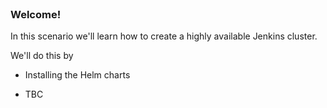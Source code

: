 
<br>

### Welcome!

In this scenario we'll learn how to create a highly available Jenkins cluster.

We'll do this by

- Installing the Helm charts

- TBC